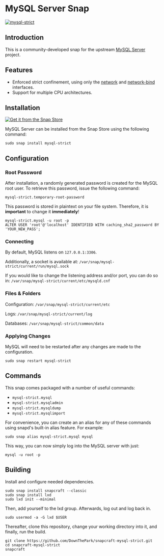 # MySQL Server Snap
[![mysql-strict](https://snapcraft.io/mysql-strict/badge.svg)](https://snapcraft.io/mysql-strict)

## Introduction

This is a community-developed snap for the upstream [MySQL Server](https://github.com/mysql/mysql-server/tags) project.

## Features
- Enforced strict confinement, using only the [network](https://snapcraft.io/docs/network-interface) and [network-bind](https://snapcraft.io/docs/network-bind-interface) interfaces.
- Support for multiple CPU architectures.

## Installation
[![Get it from the Snap Store](https://snapcraft.io/static/images/badges/en/snap-store-black.svg)](https://snapcraft.io/mysql-strict)

MySQL Server can be installed from the Snap Store using the following command:

    sudo snap install mysql-strict

## Configuration

### Root Password
After installation, a randomly generated password is created for the MySQL root user. To retrieve this password, issue the following command:

    mysql-strict.temporary-root-password

This password is stored in plaintext on your file system. Therefore, it is **important** to change it **immediately**!

    mysql-strict.mysql -u root -p
    ALTER USER 'root'@'localhost' IDENTIFIED WITH caching_sha2_password BY 'YOUR_NEW_PASS';

### Connecting

By default, MySQL listens on `127.0.0.1:3306`.

Additionally, a socket is available at: `/var/snap/mysql-strict/current/run/mysql.sock`

If you would like to change the listening address and/or port, you can do so in: `/var/snap/mysql-strict/current/etc/mysqld.cnf`

### Files & Folders

Configuration: `/var/snap/mysql-strict/current/etc`

Logs: `/var/snap/mysql-strict/current/log`

Databases: `/var/snap/mysql-strict/common/data`

### Applying Changes

MySQL will need to be restarted after any changes are made to the configuration.

    sudo snap restart mysql-strict

## Commands

This snap comes packaged with a number of useful commands:
- `mysql-strict.mysql`
- `mysql-strict.mysqladmin`
- `mysql-strict.mysqldump`
- `mysql-strict.mysqlimport`

For convenience, you can create an an alias for any of these commands using snapd's built-in alias feature. For example:

    sudo snap alias mysql-strict.mysql mysql

This way, you can now simply log into the MySQL server with just:
    
    mysql -u root -p

## Building

Install and configure needed dependencies.

    sudo snap install snapcraft --classic
    sudo snap install lxd
    sudo lxd init --minimal

Then, add yourself to the lxd group. Afterwards, log out and log back in.

    sudo usermod -a -G lxd $USER

Thereafter, clone this repository, change your working directory into it, and finally, run the build.

    git clone https://github.com/DownThePark/snapcraft-mysql-strict.git
    cd snapcraft-mysql-strict
    snapcraft
